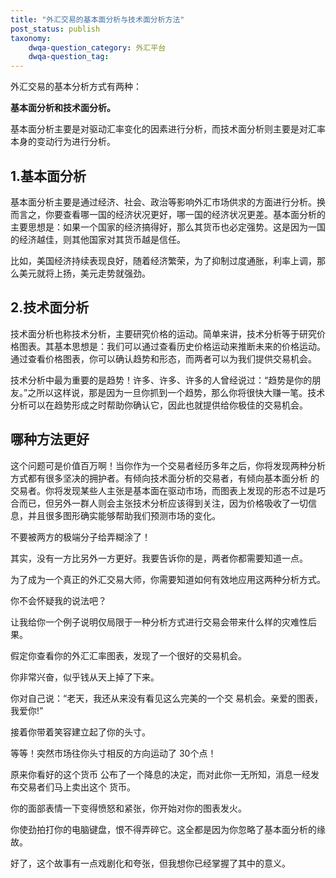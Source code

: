 ```yaml
---
title: "外汇交易的基本面分析与技术面分析方法"
post_status: publish
taxonomy:
    dwqa-question_category: 外汇平台
    dwqa-question_tag:
---
```


外汇交易的基本分析方式有两种：

**基本面分析和技术面分析。**

基本面分析主要是对驱动汇率变化的因素进行分析，而技术面分析则主要是对汇率本身的变动行为进行分析。

## 1.基本面分析

基本面分析主要是通过经济、社会、政治等影响外汇市场供求的方面进行分析。换而言之，你要查看哪一国的经济状况更好，哪一国的经济状况更差。基本面分析的主要思想是：如果一个国家的经济搞得好，那么其货币也必定强势。这是因为一国的经济越佳，则其他国家对其货币越是信任。

比如，美国经济持续表现良好，随着经济繁荣，为了抑制过度通胀，利率上调，那么美元就将上扬，美元走势就强劲。

## 2.技术面分析

技术面分析也称技术分析，主要研究价格的运动。简单来讲，技术分析等于研究价格图表。其基本思想是：我们可以通过查看历史价格运动来推断未来的价格运动。通过查看价格图表，你可以确认趋势和形态，而两者可以为我们提供交易机会。

技术分析中最为重要的是趋势！许多、许多、许多的人曾经说过：“趋势是你的朋友。”之所以这样说，那是因为一旦你抓到一个趋势，那么你将很快大赚一笔。技术分析可以在趋势形成之时帮助你确认它，因此也就提供给你极佳的交易机会。

## 哪种方法更好

这个问题可是价值百万啊！当你作为一个交易者经历多年之后，你将发现两种分析方式都有很多坚决的拥护者。有倾向技术面分析的交易者，有倾向基本面分析 的交易者。你将发现某些人主张是基本面在驱动市场，而图表上发现的形态不过是巧合而已，但另外一群人则会主张技术分析应该得到关注，因为价格吸收了一切信息，并且很多图形确实能够帮助我们预测市场的变化。

不要被两方的极端分子给弄糊涂了！

其实，没有一方比另外一方更好。我要告诉你的是，两者你都需要知道一点。

为了成为一个真正的外汇交易大师，你需要知道如何有效地应用这两种分析方式。

你不会怀疑我的说法吧？

让我给你一个例子说明仅局限于一种分析方式进行交易会带来什么样的灾难性后果。

假定你查看你的外汇汇率图表，发现了一个很好的交易机会。

你非常兴奋，似乎钱从天上掉了下来。

你对自己说：“老天，我还从来没有看见这么完美的一个交 易机会。亲爱的图表，我爱你!”

接着你带着笑容建立起了你的头寸。

等等！突然市场往你头寸相反的方向运动了 30个点！

原来你看好的这个货币 公布了一个降息的决定，而对此你一无所知，消息一经发布交易者们马上卖出这个 货币。

你的面部表情一下变得愤怒和紧张，你开始对你的图表发火。

你使劲拍打你的电脑键盘，恨不得弄碎它。这全都是因为你忽略了基本面分析的缘故。

好了，这个故事有一点戏剧化和夸张，但我想你已经掌握了其中的意义。
